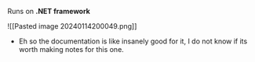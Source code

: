 Runs on **.NET framework**

![[Pasted image 20240114200049.png]]

- Eh so the documentation is like insanely good for it, I do not know if its worth making notes for this one.

